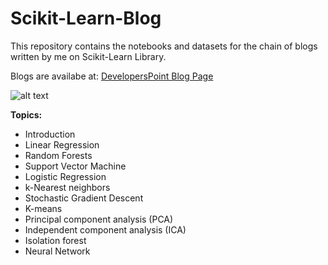 # Scikit-Learn-Blog
This repository contains the notebooks and datasets for the chain of blogs written by me on Scikit-Learn Library.

Blogs are availabe at: [DevelopersPoint Blog Page](https://blog.developerspoint.org/)

![alt text](https://blog.developerspoint.org/assets/img/scikitlearn.png)

**Topics:**

- Introduction
- Linear Regression
- Random Forests
- Support Vector Machine
- Logistic Regression
- k-Nearest neighbors
- Stochastic Gradient Descent
- K-means
- Principal component analysis (PCA)
- Independent component analysis (ICA)
- Isolation forest
- Neural Network
